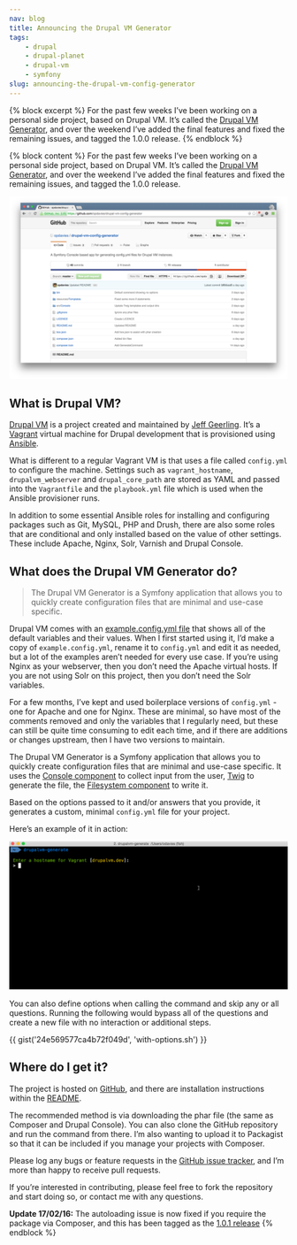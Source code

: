 ```yaml
---
nav: blog
title: Announcing the Drupal VM Generator
tags:
    - drupal
    - drupal-planet
    - drupal-vm
    - symfony
slug: announcing-the-drupal-vm-config-generator
---
```

{% block excerpt %}
For the past few weeks I’ve been working on a personal side project, based on Drupal VM. It’s called the [Drupal VM Generator](https://github.com/opdavies/drupal-vm-generator), and over the weekend I’ve added the final features and fixed the remaining issues, and tagged the 1.0.0 release.
{% endblock %}

{% block content %}
For the past few weeks I’ve been working on a personal side project, based on Drupal VM. It’s called the [Drupal VM Generator](https://github.com/opdavies/drupal-vm-generator), and over the weekend I’ve added the final features and fixed the remaining issues, and tagged the 1.0.0 release.

![](/assets/images/blog/drupalvm-generate-repo.png)

## What is Drupal VM?

[Drupal VM](http://www.drupalvm.com) is a project created and maintained by [Jeff Geerling](http://www.jeffgeerling.com). It’s a [Vagrant](http://www.vagrantup.com) virtual machine for Drupal development that is provisioned using [Ansible](https://www.ansible.com).

What is different to a regular Vagrant VM is that uses a file called `config.yml` to configure the machine. Settings such as `vagrant_hostname`, `drupalvm_webserver` and `drupal_core_path` are stored as YAML and passed into the `Vagrantfile` and the `playbook.yml` file which is used when the Ansible provisioner runs.

In addition to some essential Ansible roles for installing and configuring packages such as Git, MySQL, PHP and Drush, there are also some roles that are conditional and only installed based on the value of other settings. These include Apache, Nginx, Solr, Varnish and Drupal Console.

## What does the Drupal VM Generator do?

> The Drupal VM Generator is a Symfony application that allows you to quickly create configuration files that are minimal and use-case specific.

Drupal VM comes with an [example.config.yml file](https://github.com/geerlingguy/drupal-vm/blob/master/example.config.yml) that shows all of the default variables and their values. When I first started using it, I’d make a copy of `example.config.yml`, rename it to `config.yml` and edit it as needed, but a lot of the examples aren’t needed for every use case. If you’re using Nginx as your webserver, then you don’t need the Apache virtual hosts. If you are not using Solr on this project, then you don’t need the Solr variables.

For a few months, I’ve kept and used boilerplace versions of `config.yml` - one for Apache and one for Nginx. These are minimal, so have most of the comments removed and only the variables that I regularly need, but these can still be quite time consuming to edit each time, and if there are additions or changes upstream, then I have two versions to maintain.

The Drupal VM Generator is a Symfony application that allows you to quickly create configuration files that are minimal and use-case specific. It uses the [Console component](http://symfony.com/doc/current/components/console/introduction.html) to collect input from the user, [Twig](http://twig.sensiolabs.org) to generate the file, the [Filesystem component](http://symfony.com/doc/current/components/filesystem/introduction.html) to write it.

Based on the options passed to it and/or answers that you provide, it generates a custom, minimal `config.yml` file for your project.

Here’s an example of it in action:

!['An animated gif showing the interaction process and the resulting config.yml file'](/assets/images/blog/drupalvm-generate-example-2.gif)

You can also define options when calling the command and skip any or all questions. Running the following would bypass all of the questions and create a new file with no interaction or additional steps.

{{ gist('24e569577ca4b72f049d', 'with-options.sh') }}

## Where do I get it?

The project is hosted on [GitHub](https://github.com/opdavies/drupal-vm-generator), and there are installation instructions within the [README](https://github.com/opdavies/drupal-vm-generator/blob/master/README.md#installation).

<div class="github-card" data-github="opdavies/drupal-vm-generator" data-width="400" data-height="" data-theme="default"></div>

The recommended method is via downloading the phar file (the same as Composer and Drupal Console). You can also clone the GitHub repository and run the command from there. I’m also wanting to upload it to Packagist so that it can be included if you manage your projects with Composer.

Please log any bugs or feature requests in the [GitHub issue tracker](https://github.com/opdavies/drupal-vm-generator/issues), and I’m more than happy to receive pull requests.

If you’re interested in contributing, please feel free to fork the repository and start doing so, or contact me with any questions.

__Update 17/02/16:__ The autoloading issue is now fixed if you require the package via Composer, and this has been tagged as the [1.0.1 release](https://github.com/opdavies/drupal-vm-generator/releases/tag/1.0.1)
{% endblock %}
